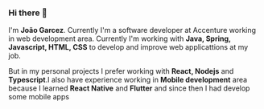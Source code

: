 ### Hi there 👋

I'm **João Garcez**. Currently I'm a software developer at Accenture working in web development area.
Currently I'm working with **Java, Spring, Javascript, HTML, CSS** to develop and improve web applicattions at my job.

But in my personal projects I prefer working with **React, Nodejs** and **Typescript**.I also have experience working in **Mobile development** area because I learned **React Native** and **Flutter** and since then I had develop some mobile apps

<!--
**jcagz96/jcagz96** is a ✨ _special_ ✨ repository because its `README.md` (this file) appears on your GitHub profile.

Here are some ideas to get you started:

- 🔭 I’m currently working on ...
- 🌱 I’m currently learning ...
- 👯 I’m looking to collaborate on ...
- 🤔 I’m looking for help with ...
- 💬 Ask me about ...
- 📫 How to reach me: ...
- 😄 Pronouns: ...
- ⚡ Fun fact: ...
-->
